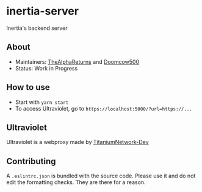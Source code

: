 # inertia-server

Inertia's backend server

## About

- Maintainers: [TheAlphaReturns](https://github.com/TheAlphaReturns) and [Doomcow500](https://github.com/Doomcow500)
- Status: Work in Progress

## How to use

- Start with `yarn start`
- To access Ultraviolet, go to `https://localhost:5000/?url=https://...`

## Ultraviolet

Ultraviolet is a webproxy made by [TitaniumNetwork-Dev](https://github.com/TitaniumNetwork-Dev)

## Contributing

A `.eslintrc.json` is bundled with the source code. Please use it and do not edit the formatting checks. They are there for a reason.
